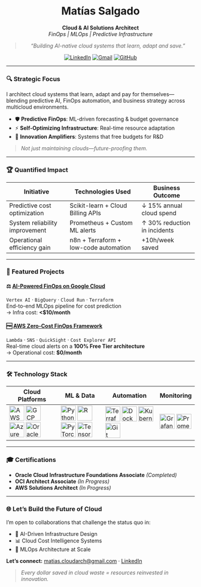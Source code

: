 <div align="center">
  
# Matías Salgado  
**Cloud & AI Solutions Architect**  
*FinOps | MLOps | Predictive Infrastructure*  

> _“Building AI-native cloud systems that learn, adapt and save.”_

[![LinkedIn](https://img.shields.io/badge/LinkedIn-0A66C2?style=for-the-badge&logo=linkedin&logoColor=white)](https://www.linkedin.com/in/matiascloudarch)
[![Gmail](https://img.shields.io/badge/Email-EA4335?style=for-the-badge&logo=gmail&logoColor=white)](mailto:matias.cloudarch@gmail.com)
[![GitHub](https://img.shields.io/badge/GitHub-181717?style=for-the-badge&logo=github&logoColor=white)](https://github.com/matiascloudarch)

</div>

---

### 🔍 Strategic Focus

I architect cloud systems that learn, adapt and pay for themselves—blending predictive AI, FinOps automation, and business strategy across multicloud environments.

- 🛡️ **Predictive FinOps**: ML-driven forecasting & budget governance  
- ⚡ **Self-Optimizing Infrastructure**: Real-time resource adaptation  
- 🔄 **Innovation Amplifiers**: Systems that free budgets for R&D  

> *Not just maintaining clouds—future-proofing them.*

---

### 🏆 Quantified Impact

| Initiative                      | Technologies Used                    | Business Outcome           |
|----------------------------------|--------------------------------------|----------------------------|
| Predictive cost optimization     | Scikit-learn + Cloud Billing APIs    | ↓ 15% annual cloud spend   |
| System reliability improvement   | Prometheus + Custom ML alerts        | ↑ 30% reduction in incidents |
| Operational efficiency gain      | n8n + Terraform + low-code automation| +10h/week saved            |

---

### 🚀 Featured Projects

#### ⚖️ [AI-Powered FinOps on Google Cloud](https://github.com/matiascloudarch/Gcp-finops-ml-cost-prediction)  
`Vertex AI` · `BigQuery` · `Cloud Run` · `Terraform`  
End-to-end MLOps pipeline for cost prediction  
→ Infra cost: **<$10/month**

#### 🆓 [AWS Zero-Cost FinOps Framework](https://github.com/matiascloudarch/AWS-Zero-Costs)  
`Lambda` · `SNS` · `QuickSight` · `Cost Explorer API`  
Real-time cloud alerts on a **100% Free Tier architecture**  
→ Operational cost: **$0/month**

---

### 🛠️ Technology Stack

<div align="center">
  
| **Cloud Platforms** | **ML & Data** | **Automation** | **Monitoring** |
|---------------------|---------------|----------------|----------------|
| <img src="https://skillicons.dev/icons?i=aws" width="40" title="AWS"> <img src="https://skillicons.dev/icons?i=gcp" width="40" title="GCP"> <img src="https://skillicons.dev/icons?i=azure" width="40" title="Azure"> <img src="https://cdn.jsdelivr.net/gh/devicons/devicon@latest/icons/oracle/oracle-original.svg" width="40" title="Oracle"> | <img src="https://skillicons.dev/icons?i=py" width="40" title="Python"> <img src="https://skillicons.dev/icons?i=r" width="40" title="R"> <img src="https://skillicons.dev/icons?i=pytorch" width="40" title="PyTorch"> <img src="https://skillicons.dev/icons?i=tensorflow" width="40" title="TensorFlow"> | <img src="https://skillicons.dev/icons?i=terraform" width="40" title="Terraform"> <img src="https://skillicons.dev/icons?i=docker" width="40" title="Docker"> <img src="https://skillicons.dev/icons?i=kubernetes" width="40" title="Kubernetes"> <img src="https://skillicons.dev/icons?i=git" width="40" title="Git"> | <img src="https://skillicons.dev/icons?i=grafana" width="40" title="Grafana"> <img src="https://skillicons.dev/icons?i=prometheus" width="40" title="Prometheus"> |

</div>

---

### 🎓 Certifications

- **Oracle Cloud Infrastructure Foundations Associate** *(Completed)*  
- **OCI Architect Associate** *(In Progress)*  
- **AWS Solutions Architect** *(In Progress)*  

---

### 🌐 Let’s Build the Future of Cloud

I’m open to collaborations that challenge the status quo in:

- 🧠 AI-Driven Infrastructure Design  
- 📊 Cloud Cost Intelligence Systems  
- 🤖 MLOps Architecture at Scale  

**Let’s connect:** matias.cloudarch@gmail.com · [LinkedIn](https://www.linkedin.com/in/matiascloudarch)  

> *Every dollar saved in cloud waste = resources reinvested in innovation.*
